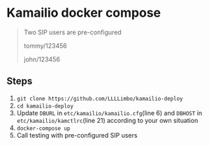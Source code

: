 # Kamailio docker compose

> Two SIP users are pre-configured
> 
> tommy/123456
> 
> john/123456

## Steps
1. `git clone https://github.com/LLLLimbo/kamailio-deploy`
2. `cd kamailio-deploy`
3. Update `DBURL` in `etc/kamailio/kamailio.cfg`(line 6) and `DBHOST` in `etc/kamailio/kamctlrc`(line 21) according to your own situation
4. `docker-compose up`
5. Call testing with pre-configured SIP users

